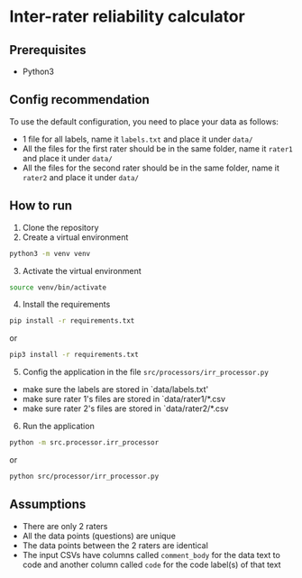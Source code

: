 # Inter-rater reliability calculator

## Prerequisites
- Python3

## Config recommendation
To use the default configuration, you need to place your data as follows:
- 1 file for all labels, name it `labels.txt` and place it under `data/`
- All the files for the first rater should be in the same folder, name it `rater1` and place it under `data/`
- All the files for the second rater should be in the same folder, name it `rater2` and place it under `data/`

## How to run
1. Clone the repository
2. Create a virtual environment
```bash
python3 -m venv venv
```
3. Activate the virtual environment
```bash
source venv/bin/activate
```
4. Install the requirements
```bash
pip install -r requirements.txt
```
or
```bash
pip3 install -r requirements.txt
```
5. Config the application in the file `src/processors/irr_processor.py`
- make sure the labels are stored in `data/labels.txt'
- make sure rater 1's files are stored in `data/rater1/*.csv
- make sure rater 2's files are stored in `data/rater2/*.csv 
6. Run the application
```bash
python -m src.processor.irr_processor
```
or
```bash
python src/processor/irr_processor.py
```

## Assumptions
- There are only 2 raters
- All the data points (questions) are unique
- The data points between the 2 raters are identical
- The input CSVs have columns called `comment_body` for the data text to code and another column called `code` for the code label(s) of that text
